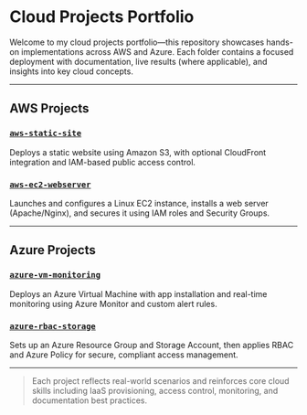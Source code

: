 # Cloud Projects Portfolio

Welcome to my cloud projects portfolio—this repository showcases hands-on implementations across AWS and Azure. Each folder contains a focused deployment with documentation, live results (where applicable), and insights into key cloud concepts.

---

## AWS Projects

### [`aws-static-site`](./aws-cloud-projects/aws-static-site)
Deploys a static website using Amazon S3, with optional CloudFront integration and IAM-based public access control.

### [`aws-ec2-webserver`](./aws-cloud-projects/aws-ec2-webserver)
Launches and configures a Linux EC2 instance, installs a web server (Apache/Nginx), and secures it using IAM roles and Security Groups.

---

## Azure Projects

### [`azure-vm-monitoring`](./azure-cloud-projects/azure-vm-monitoring)
Deploys an Azure Virtual Machine with app installation and real-time monitoring using Azure Monitor and custom alert rules.

### [`azure-rbac-storage`](./azure-cloud-projects/azure-rbac-storage)
Sets up an Azure Resource Group and Storage Account, then applies RBAC and Azure Policy for secure, compliant access management.

---

> Each project reflects real-world scenarios and reinforces core cloud skills including IaaS provisioning, access control, monitoring, and documentation best practices.
